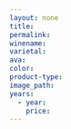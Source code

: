 ```yaml
---
layout: none
title:
permalink:
winename:
varietal:
ava:
color:
product-type:
image_path:
years:
  - year:
    price:
---
```



